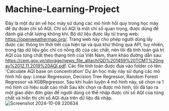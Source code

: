 # Machine-Learning-Project
Đây là một dự án về học máy sử dụng các mô hình hồi quy trong học máy để dự đoán chỉ số AQI. Chỉ số AQI là một chỉ số quan trọng, được dùng để đánh giá chất lượng không khí.
Bộ dữ liệu được lấy từ trang web: https://openweathermap.org/. Trang web này cho phép người dùng lấy được các thông tin thời tiết của hiện tại và quá khứ thông qua API, tuy nhiên, trong tập dữ liệu gốc chỉ có nồng độ của các chất, nên tôi đã tính toán giá trị AQI của từng chất theo thang tính của Việt Nam, tham khảo đường dẫn sau: https://cem.gov.vn/storage/news_file_attach/QD%201459%20TCMT%20ngay%2012.11.2019%20AQI.pdf. Các file tính toán được đưa vào folder có tên: 'Calculate AQI base on concentration'
Dự án học máy này sử dụng các mô hình hồi quy: Linear Regression, Decision Tree Regressor, Random Forest Regressor và XGBRegressor. Sau khi huấn luyện 4 mô hình này, sẽ chọn ra 1 mô hình có hiệu suất cao nhất
Sau khi chọn ra được mô hình, tôi đã tạo ra một giao diện đơn giản để người dùng có thể nhập được chỉ số AQI của từng chất và hiển thị chỉ số AQI dựa trên dữ liệu đã nhập.
![Screenshot 2024-10-08 220634](https://github.com/user-attachments/assets/8fc53fb6-32b2-4bd5-a7be-ae50df8db63e)
